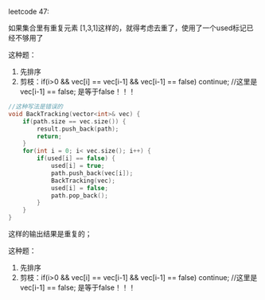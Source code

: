 leetcode 47:

如果集合里有重复元素
[1,3,1]这样的，就得考虑去重了，使用了一个used标记已经不够用了

这种题：

   1. 先排序
   2. 剪枝：if(i>0 && vec[i] == vec[i-1] && vec[i-1] == false) continue;  //这里是vec[i-1] == false; 是等于false！！！


```cpp
//这种写法是错误的
void BackTracking(vector<int>& vec) {
    if(path.size == vec.size()) {
        result.push_back(path);
        return;
    }
    for(int i = 0; i< vec.size(); i++) {
        if(used[i] == false) {
            used[i] = true;
            path.push_back(vec[i]);
            BackTracking(vec);
            used[i] = false;
            path.pop_back();
        }
    }
}
```
这样的输出结果是重复的；

这种题：

   1. 先排序
   2. 剪枝：if(i>0 && vec[i] == vec[i-1] && vec[i-1] == false) continue;  //这里是vec[i-1] == false; 是等于false！！！